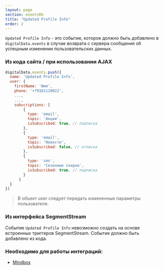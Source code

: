 ```yaml
---
layout: page
section: eventsRU
title: "Updated Profile Info"
order: 2
---
```

`Updated Profile Info` - это событие, которое должно быть добавлено в `digitalData.events` в случае возврата с сервера сообщения об успешным изменении пользовательских данных.

### Из кода сайта / при использовании AJAX
```javascript
digitalData.events.push({
  name: 'Updated Profile Info',
  user: {
    firstName: 'Имя',
    phone: '+79161110022',
    ...,
    ...,
    subscriptions: [
        {
          type: 'email',
          topic: 'Акции',
          isSubscribed: true, // подписка
        },
        {
          type: 'email',
          topic: 'Новости',
          isSubscribed: false, // отписка
        },
        {
          type: 'sms',
          topic: 'Сезонные скидки',
          isSubscribed: true, // подписка
        }
      ]
  }
})
```
> В объект user следует передать измененные параметры пользователя.

### Из интерфейса SegmentStream
Событие `Updated Profile Info` невозможно создать на основе встроенных триггеров SegmentStream. Событие должно быть добавлено из кода.

### Необходимо для работы интеграций:
* [Mindbox](/ru/integrations/mindbox)
